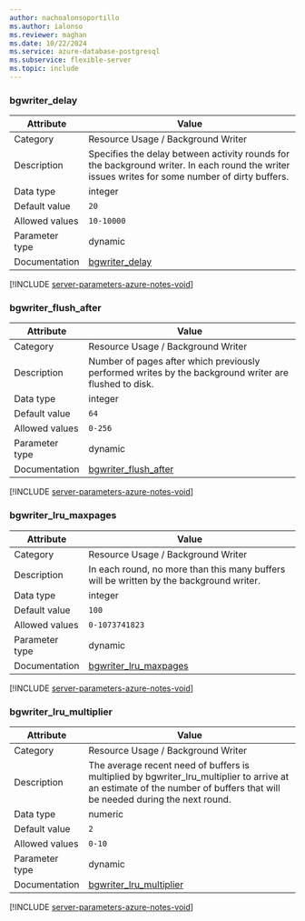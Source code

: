 ```yaml
---
author: nachoalonsoportillo
ms.author: ialonso
ms.reviewer: maghan
ms.date: 10/22/2024
ms.service: azure-database-postgresql
ms.subservice: flexible-server
ms.topic: include
---
```

### bgwriter_delay

| Attribute      | Value                                                      |
|----------------|------------------------------------------------------------|
| Category       | Resource Usage / Background Writer |
| Description    | Specifies the delay between activity rounds for the background writer. In each round the writer issues writes for some number of dirty buffers.                          |
| Data type      | integer   |
| Default value  | `20`          |
| Allowed values | `10-10000`     |
| Parameter type | dynamic        |
| Documentation  | [bgwriter_delay](https://www.postgresql.org/docs/17/runtime-config-resource.html#GUC-BGWRITER-DELAY)                   |


[!INCLUDE [server-parameters-azure-notes-void](./server-parameters-azure-notes-void.md)]



### bgwriter_flush_after

| Attribute      | Value                                                      |
|----------------|------------------------------------------------------------|
| Category       | Resource Usage / Background Writer |
| Description    | Number of pages after which previously performed writes by the background writer are flushed to disk.                                                                    |
| Data type      | integer   |
| Default value  | `64`          |
| Allowed values | `0-256`        |
| Parameter type | dynamic        |
| Documentation  | [bgwriter_flush_after](https://www.postgresql.org/docs/17/runtime-config-resource.html#GUC-BGWRITER-FLUSH-AFTER)       |


[!INCLUDE [server-parameters-azure-notes-void](./server-parameters-azure-notes-void.md)]



### bgwriter_lru_maxpages

| Attribute      | Value                                                      |
|----------------|------------------------------------------------------------|
| Category       | Resource Usage / Background Writer |
| Description    | In each round, no more than this many buffers will be written by the background writer.                                                                                  |
| Data type      | integer   |
| Default value  | `100`         |
| Allowed values | `0-1073741823` |
| Parameter type | dynamic        |
| Documentation  | [bgwriter_lru_maxpages](https://www.postgresql.org/docs/17/runtime-config-resource.html#GUC-BGWRITER-LRU-MAXPAGES)     |


[!INCLUDE [server-parameters-azure-notes-void](./server-parameters-azure-notes-void.md)]



### bgwriter_lru_multiplier

| Attribute      | Value                                                      |
|----------------|------------------------------------------------------------|
| Category       | Resource Usage / Background Writer |
| Description    | The average recent need of buffers is multiplied by bgwriter_lru_multiplier to arrive at an estimate of the number of buffers that will be needed during the next round. |
| Data type      | numeric   |
| Default value  | `2`           |
| Allowed values | `0-10`         |
| Parameter type | dynamic        |
| Documentation  | [bgwriter_lru_multiplier](https://www.postgresql.org/docs/17/runtime-config-resource.html#GUC-BGWRITER-LRU-MULTIPLIER) |


[!INCLUDE [server-parameters-azure-notes-void](./server-parameters-azure-notes-void.md)]



